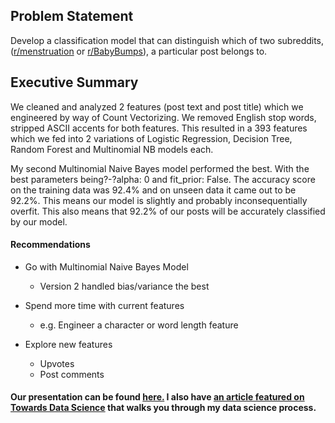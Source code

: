 Problem Statement
----
Develop a classification model that can distinguish which of two subreddits, ([r/menstruation](https://www.reddit.com/r/menstruation) or [r/BabyBumps](https://www.reddit.com/r/BabyBumps)), a particular post belongs to.


## Executive Summary
We cleaned and analyzed 2 features (post text and post title) which we engineered by way of Count Vectorizing. We removed English stop words, stripped ASCII accents for both features.  This resulted in a 393 features which we fed into 2 variations of Logistic Regression, Decision Tree, Random Forest and Multinomial NB models each.

My second Multinomial Naive Bayes model performed the best. With the best parameters being?-?alpha: 0 and fit_prior: False. The accuracy score on the training data was 92.4% and on unseen data it came out to be 92.2%. This means our model is slightly and probably inconsequentially overfit. This also means that 92.2% of our posts will be accurately classified by our model.

#### Recommendations

* Go with Multinomial Naive Bayes Model
  * Version 2 handled bias/variance the best

* Spend more time with current features
  * e.g. Engineer a character or word length feature

* Explore new features
  * Upvotes
  * Post comments

   
#### Our presentation can be found [here.](https://docs.google.com/presentation/d/1S3R8KSKmX8M_uOtiXYiAQbVpRUHqMC8QfxfBW7Zx18k/edit?usp=sharing) I also have [an article featured on Towards Data Science](https://towardsdatascience.com/classifying-reddit-posts-with-natural-language-processing-and-machine-learning-695f9a576ecb) that walks you through my data science process.
